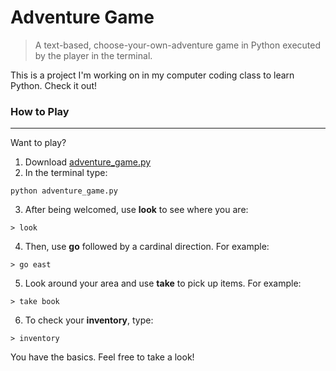 # Adventure Game
> A text-based, choose-your-own-adventure game in Python executed by the player in the terminal.

This is a project I'm working on in my computer coding class to learn Python. Check it out!

### **How to Play**
---


Want to play? 
1. Download [adventure_game.py](adventure_game.py)
2. In the terminal type:

```
python adventure_game.py
```
3. After being welcomed, use **look** to see where you are:
```
> look
```

4. Then, use **go** followed by a cardinal direction. For example:
```
> go east
```
5. Look around your area and use **take** to pick up items. For example:
```
> take book
```
6. To check your **inventory**, type:
```
> inventory
```
You have the basics. Feel free to take a look!
